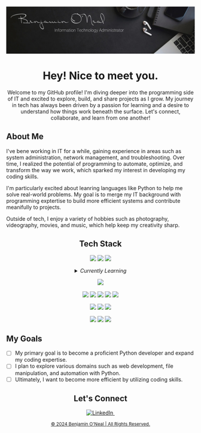 ![Benjamin's GitHub Banner](./assets/Header.jpg)


<h1 align="center">Hey!  Nice to meet you.</h1>

<p align="center">Welcome to my GitHub profile! I'm diving deeper into the programming side of IT and excited to explore, build, and share projects as I grow. My journey in tech has always been driven by a passion for learning and a desire to understand how things work beneath the surface. Let's connect, collaborate, and learn from one another!</p>

<h2>About Me</h2>

<!-- <img width="50%" align="right" alt="Profile Photo" src="" /> ADD LATER -->

<p>I've bene working in IT for a while, gaining experience in areas such as system administration, network management, and troubleshooting. Over time, I realized the potential of programming to automate, optimize, and transform the way we work, which sparked my interest in developing my coding skills.</p>

<p>I'm particularly excited about leanring languages like Python to help me solve real-world problems. My goal is to merge my IT background with programming exptertise to build more efficient systems and contribute meanifully to projects.</p>

<p>Outside of tech, I enjoy a variety of hobbies such as photography, videography, movies, and music, which help keep my creativity sharp.</p>

<section align="center">

<h2>Tech Stack</h2>

![](https://img.shields.io/badge/Languages-HTML5-informational?style=flat&logo=html5&logoColor=ffffff&color=red)
![](https://img.shields.io/badge/Languages-CSS-informational?style=flat&logo=css3&logoColor=ffffff&color=red)
![](https://img.shields.io/badge/Languages-Markdown-informational?style=flat&logo=markdown&logoColor=ffffff&color=red)

<details>
<summary><em>Currently Learning</em></summary>

![](https://img.shields.io/badge/Languages-Python-informational?style=flat&logo=python&logoColor=ffffff&color=red)
![](https://img.shields.io/badge/Languages-Bash-informational?style=flat&logo=gnubash&logoColor=ffffff&color=red)

</details>

![](https://img.shields.io/badge/Frameworks%20&%20Libraries-Bootstrap-informational?style=flat&logo=bootstrap&logoColor=ffffff&color=red)
<!-- ![](https://img.shields.io/badge/Frameworks%20&%20Libraries-Git-informational?style=flat&logo=git&logoColor=ffffff&color=red)
![](https://img.shields.io/badge/Frameworks%20&%20Libraries-GitHub-informational?style=flat&logo=github&logoColor=ffffff&color=red) -->

![](https://img.shields.io/badge/Design%20Tools-Adobe%20Illustrator-informational?style=flat&logo=adobeillustrator&logoColor=ffffff&color=red)
![](https://img.shields.io/badge/Design%20Tools-Adobe%20Photoshop-informational?style=flat&logo=adobephotoshop&logoColor=ffffff&color=red)
![](https://img.shields.io/badge/Design%20Tools-Adobe%20Lightrooom-informational?style=flat&logo=adobelightroom&logoColor=ffffff&color=red)
![](https://img.shields.io/badge/Design%20Tools-Adobe%20Premiere-informational?style=flat&logo=adobepremierepro&logoColor=ffffff&color=red)
![](https://img.shields.io/badge/Design%20Tools-Adobe%20After%20Effects-informational?style=flat&logo=adobeaftereffects&logoColor=ffffff&color=red)

![](https://img.shields.io/badge/Software-Discord-informational?style=flat&logo=discord&logoColor=ffffff&color=red)
![](https://img.shields.io/badge/Software-OBS%20Studio-informational?style=flat&logo=obsstudio&logoColor=ffffff&color=red)
![](https://img.shields.io/badge/Software-Microsoft%20Office-informational?style=flat&logo=microsoftoffice&logoColor=ffffff&color=red)

![](https://img.shields.io/badge/OS-Windows-informational?style=flat&logo=windows&logoColor=ffffff&color=red)
![](https://img.shields.io/badge/OS-Mac-informational?style=flat&logo=apple&logoColor=ffffff&color=red)
![](https://img.shields.io/badge/OS-Linux-informational?style=flat&logo=linux&logoColor=ffffff&color=red)

</section>

<h2>My Goals</h2>

- [ ] My primary goal is to become a proficient Python developer and expand my coding expertise.
- [ ] I plan to explore various domains such as web development, file manipulation, and automation with Python.
- [ ] Ultimately, I want to become more efficient by utilizing coding skills.

<section align="center">

<h2>Let's Connect</h2>

<a href="https://www.linkedin.com/in/benjaminoneal" target="_blank">

![LinkedIn](https://img.shields.io/badge/benjaminoneal-eeeeee?style=social&logo=linkedin)&nbsp;

</section>

<section align="center">
<p style="font-size:12px">&copy; 2024 Benjamin O'Neal | All Rights Reserved.</p>
</section>
